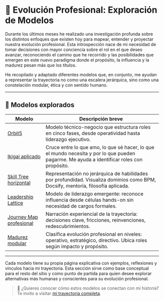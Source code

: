 # 🚀 Evolución Profesional: Exploración de Modelos

Durante los últimos meses he realizado una investigación profunda sobre los distintos enfoques que existen hoy para mapear, entender y proyectar nuestra evolución profesional. Esta introspección nace de mi necesidad de tomar decisiones con mayor conciencia sobre el rol en el que deseo avanzar, reconociendo el camino que he recorrido y las posibilidades que emergen en este nuevo paradigma donde el propósito, la influencia y la madurez pesan más que los títulos.

He recopilado y adaptado diferentes modelos que, en conjunto, me ayudan a representar la trayectoria no como una escalera jerárquica, sino como una constelación modular, ética y con sentido humano.

---

## 🧩 Modelos explorados

| Modelo                                        | Descripción breve                                                                                                                          |
| --------------------------------------------- | ------------------------------------------------------------------------------------------------------------------------------------------ |
| [Orbit5](./orbit5.md)                         | Modelo técnico-negocio que estructura roles en cinco fases, desde operatividad hasta liderazgo ejecutivo.                                  |
| [Ikigai aplicado](./ikigai.md)                | Cruce entre lo que amo, lo que sé hacer, lo que el mundo necesita y por lo que pueden pagarme. Me ayuda a identificar roles con propósito. |
| [Skill Tree horizontal](./skill-tree.md)      | Representación no jerárquica de habilidades por profundidad. Visualiza dominios como BPM, Docsify, mentoría, filosofía aplicada.           |
| [Leadership Lattice](./leadership-lattice.md) | Modelo de liderazgo emergente: reconoce influencia desde células hands-on sin necesidad de cargos formales.                                |
| [Journey Map profesional](./journey-map.md)   | Narración experiencial de la trayectoria: decisiones clave, fricciones, reinvenciones, redescubrimientos.                                  |
| [Madurez modular](./modular-maturity.md)      | Clasifica evolución profesional en niveles: operativo, estratégico, directivo. Ubica roles según impacto y propósito.                      |

---

Cada modelo tiene su propia página explicativa con ejemplos, reflexiones y vínculos hacia mi trayectoria. Esta sección sirve como base conceptual para el resto del sitio y como punto de partida para quien desee explorar alternativas más humanas y conscientes para su evolución profesional.

> 📘 ¿Quieres conocer cómo estos modelos se conectan con mi historia? Te invito a visitar [mi trayectoria completa](./trajectory.md).
